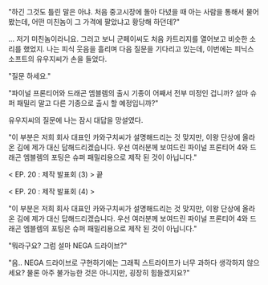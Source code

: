 "하긴 그것도 틀린 말은 아냐. 처음 중고시장에 돌아 다녔을 때 아는 사람을 통해서 물어봤는데, 어떤 미친놈이 그 가격에 팔았냐고 황당해 하던데?" 

... 저기 미친놈이라니요.
그러고 보니 군페이씨도 처음 카트리지를 열어보고 비슷한 소리를 했었지.
나는 피식 웃음을 흘리며 다음 질문을 기다리고 있는데, 이번에는 피닉스 소프트의 유우지씨가 손을 들었다.

"질문 하세요." 

"파이널 프론티어와 드래곤 엠블렘의 출시 기종이 어째서 전부 미정인 겁니까?
설마 슈퍼 패밀리 말고 다른 기종으로 출시 할 예정입니까?" 

유우지씨의 질문에 나는 잠시 대답을 망설였다.

"이 부분은 저희 회사 대표인 카와구치씨가 설명해드리는 것 맞지만, 이왕 단상에 올라온 김에 제가 대신 답해드리겠습니다. 우선 여러분께 보여드린 파이널 프론티어 4와 드래곤 엠블렘의 포팅은 슈퍼 패밀리용으로 제작 된 것이 아닙니다."

< EP. 20 : 제작 발표회 (3) > 끝

< EP. 20 : 제작 발표회 (4) >

"이 부분은 저희 회사 대표인 카와구치씨가 설명해드리는 것 맞지만, 이왕 단상에 올라온 김에 제가 대신 답해드리겠습니다. 우선 여러분께 보여드린 파이널 프론티어 4와 드래곤 엠블렘의 포팅은 슈퍼 패밀리용으로 제작 된 것이 아닙니다." 

"뭐라구요? 그럼 설마 NEGA 드라이브?" 

"음.. NEGA 드라이브로 구현하기에는 그래픽 스트라이프가 너무 과하다 생각하지 않으세요? 물론 아주 불가능한 것은 아니지만, 굉장히 힘들겠지요?" 